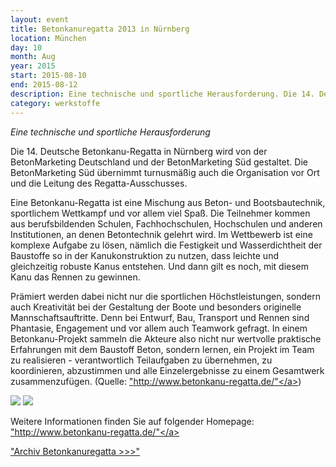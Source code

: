 ```yaml
---
layout: event
title: Betonkanuregatta 2013 in Nürnberg
location: München
day: 10
month: Aug
year: 2015
start: 2015-08-10
end: 2015-08-12
description: Eine technische und sportliche Herausforderung. Die 14. Deutsche Betonkanu-Regatta in Nürnberg wird von der BetonMarketing Deutschland und der BetonMarketing Süd gestaltet. 
category: werkstoffe
---
```


*Eine technische und sportliche Herausforderung*

Die 14. Deutsche Betonkanu-Regatta in Nürnberg wird von der BetonMarketing Deutschland und der BetonMarketing Süd gestaltet. Die BetonMarketing Süd übernimmt turnusmäßig auch die Organisation vor Ort und die Leitung des Regatta-Ausschusses.

Eine Betonkanu-Regatta ist eine Mischung aus Beton- und Bootsbautechnik, sportlichem Wettkampf und vor allem viel Spaß. Die Teilnehmer kommen aus berufsbildenden Schulen, Fachhochschulen, Hochschulen und anderen Institutionen, an denen Betontechnik gelehrt wird. Im Wettbewerb ist eine komplexe Aufgabe zu lösen, nämlich die Festigkeit und Wasserdichtheit der Baustoffe so in der Kanukonstruktion zu nutzen, dass leichte und gleichzeitig robuste Kanus entstehen. Und dann gilt es noch, mit diesem Kanu das Rennen zu gewinnen.

Prämiert werden dabei nicht nur die sportlichen Höchstleistungen, sondern auch Kreativität bei der Gestaltung der Boote und besonders originelle Mannschaftsauftritte. Denn bei Entwurf, Bau, Transport und Rennen sind Phantasie, Engagement und vor allem auch Teamwork gefragt. In einem Betonkanu-Projekt sammeln die Akteure also nicht nur wertvolle praktische Erfahrungen mit dem Baustoff Beton, sondern lernen, ein Projekt im Team zu realisieren - verantwortlich Teilaufgaben zu übernehmen, zu koordinieren, abzustimmen und alle Einzelergebnisse zu einem Gesamtwerk zusammenzufügen. (Quelle: <a href="http://www.betonkanu-regatta.de/">"http://www.betonkanu-regatta.de/"</a>)
 
 
<img src="/media/werkstoffe/maedchen-machen-technik11.jpg">

<img src="/media/werkstoffe/maedchen-machen-technik12.jpg">


Weitere Informationen finden Sie auf folgender Homepage: <a href="http://www.betonkanu-regatta.de/">"http://www.betonkanu-regatta.de/"</a> 


<a href="https://www.unibw.de/werkstoffe/institut/veranstaltungen/betonkanu-regatta/betonkanu-regatta">"Archiv Betonkanuregatta >>>"</a>  